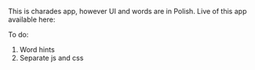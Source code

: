 This is charades app, however UI and words are in Polish.
Live of this app available here: 

To do:
1. Word hints
2. Separate js and css
